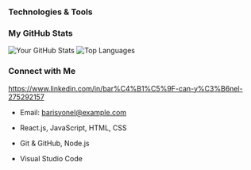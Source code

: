 ### Technologies & Tools
### My GitHub Stats
![Your GitHub Stats](https://github-readme-stats.vercel.app/api?username=barisyonel&show_icons=true&theme=radical)
![Top Languages](https://github-readme-stats.vercel.app/api/top-langs/?username=barisyonel&layout=compact&theme=radical)

### Connect with Me
https://www.linkedin.com/in/bar%C4%B1%C5%9F-can-y%C3%B6nel-275292157
- Email: barisyonel@example.com

- React.js, JavaScript, HTML, CSS
- Git & GitHub, Node.js
- Visual Studio Code

